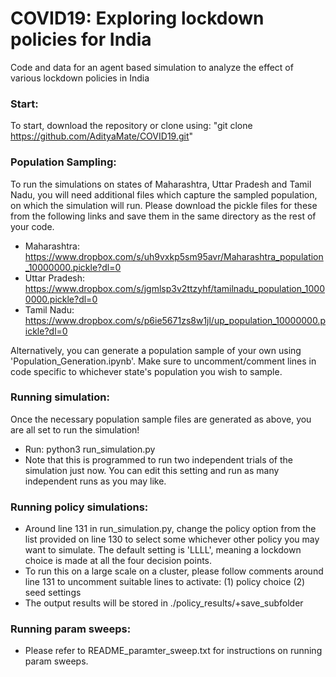 # COVID19: Exploring lockdown policies for India
Code and data for an agent based simulation to analyze the effect of various lockdown policies in India 

### Start:
  To start, download the repository or clone using:  "git clone https://github.com/AdityaMate/COVID19.git"
  

### Population Sampling:

To run the simulations on states of Maharashtra, Uttar Pradesh and Tamil Nadu, you will need additional files which capture the sampled population, on which the simulation will run. Please download the pickle files for these from the following links and save them in the same directory as the rest of your code. 
- Maharashtra: https://www.dropbox.com/s/uh9vxkp5sm95avr/Maharashtra_population_10000000.pickle?dl=0
- Uttar Pradesh: https://www.dropbox.com/s/jgmlsp3v2ttzyhf/tamilnadu_population_10000000.pickle?dl=0
- Tamil Nadu: https://www.dropbox.com/s/p6ie5671zs8w1jl/up_population_10000000.pickle?dl=0

Alternatively, you can generate a population sample of your own using 'Population_Generation.ipynb'. Make sure to uncomment/comment lines in code specific to whichever state's population you wish to sample. 


### Running simulation:

Once the necessary population sample files are generated as above, you are all set to run the simulation! 

- Run: python3 run_simulation.py 
- Note that this is programmed to run two independent trials of the simulation just now. You can edit this setting and run as many independent runs as you may like. 

### Running policy simulations:

- Around line 131 in run_simulation.py, change the policy option from the list provided on line 130 to select some whichever other policy you may want to simulate. The default setting is 'LLLL', meaning a lockdown choice is made at all the four decision points. 
- To run this on a large scale on a cluster, please follow comments around line 131 to uncomment suitable lines to activate: (1) policy choice (2) seed settings
- The output results will be stored in ./policy_results/+save_subfolder

### Running param sweeps: 

- Please refer to README_paramter_sweep.txt for instructions on running param sweeps. 
